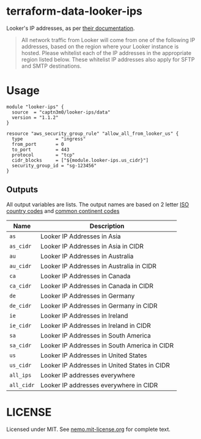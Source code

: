 # terraform-data-looker-ips

Looker's IP addresses,
as per [their documentation](https://docs.looker.com/setup-and-management/enabling-secure-db).

> All network traffic from Looker will come from one of the following IP addresses, based on the region where your Looker instance is hosted. Please whitelist each of the IP addresses in the appropriate region listed below. These whitelist IP addresses also apply for SFTP and SMTP destinations.

# Usage

```
module "looker-ips" {
  source  = "captn3m0/looker-ips/data"
  version = "1.1.2"
}

resource "aws_security_group_rule" "allow_all_from_looker_us" {
  type            = "ingress"
  from_port       = 0
  to_port         = 443
  protocol        = "tcp"
  cidr_blocks     = ["${module.looker-ips.us_cidr}"]
  security_group_id = "sg-123456"
}
```

## Outputs

All output variables are lists. The output names are based on 2 letter
[ISO country codes][3166] and [common continent codes](https://datahub.io/core/continent-codes#readme)

| Name       | Description                                  |
| ---------- | -------------------------------------------- |
| `as`       | Looker IP Addresses in Asia                  |
| `as_cidr`  | Looker IP Addresses in Asia in CIDR          |
| `au`       | Looker IP Addresses in Australia             |
| `au_cidr`  | Looker IP Addresses in Australia in CIDR     |
| `ca`       | Looker IP Addresses in Canada                |
| `ca_cidr`  | Looker IP Addresses in Canada in CIDR        |
| `de`       | Looker IP Addresses in Germany               |
| `de_cidr`  | Looker IP Addresses in Germany in CIDR       |
| `ie`       | Looker IP Addresses in Ireland               |
| `ie_cidr`  | Looker IP Addresses in Ireland in CIDR       |
| `sa`       | Looker IP Addresses in South America         |
| `sa_cidr`  | Looker IP Addresses in South America in CIDR |
| `us`       | Looker IP Addresses in United States         |
| `us_cidr`  | Looker IP Addresses in United States in CIDR |
| `all_ips`  | Looker IP addresses everywhere               |
| `all_cidr` | Looker IP addresses everywhere in CIDR       |

# LICENSE

Licensed under MIT. See [nemo.mit-license.org](https://nemo.mit-license.org) for complete text.

[3166]: https://www.iso.org/obp/ui/#search
